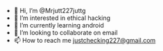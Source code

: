 - 👋 Hi, I’m @Mrjutt227juttg
- 👀 I’m interested in ethical hacking
- 🌱 I’m currently learning android
- 💞️ I’m looking to collaborate on email
- 📫 How to reach me justchecking227@gmail.com


<!---
Mrjutt227juttg/Mrjutt227juttg is a ✨ special ✨ repository because its `README.md` (this file) appears on your GitHub profile.
You can click the Preview link to take a look at your changes.
--->
